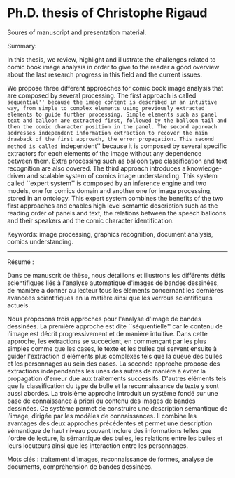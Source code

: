 Ph.D. thesis of Christophe Rigaud
================

Soures of manuscript and presentation material.

Summary:

In this thesis, we review, highlight and illustrate the challenges related to comic book image analysis in order to give to the reader a good overview about the last research progress in this field and the current issues.

We propose three different approaches for comic book image analysis that are composed by several processing.
The first approach is called ``sequential'' because the image content is described in an intuitive way, from simple to complex elements using previously extracted elements to guide further processing.
Simple elements such as panel text and balloon are extracted first, followed by the balloon tail and then the comic character position in the panel.
The second approach addresses independent information extraction to recover the main drawback of the first approach, the error propagation.
This second method is called ``independent'' because it is composed by several specific extractors for each elements of the image without any dependence between them.
Extra processing such as balloon type classification and text recognition are also covered.
The third approach introduces a knowledge-driven and scalable system of comics image understanding.
This system called ``expert system'' is composed by an inference engine and two models, one for comics domain and another one for image processing, stored in an ontology.
This expert system combines the benefits of the two first approaches and enables high level semantic description such as the reading order of panels and text, the relations between the speech balloons and their speakers and the comic character identification.

Keywords: image processing, graphics recognition, document analysis, comics understanding.

-------------------------------------------------

Résumé :

Dans ce manuscrit de thèse, nous détaillons et illustrons les différents défis scientifiques liés à l'analyse automatique d'images de bandes dessinées, de manière à donner au lecteur tous les éléments concernant les dernières avancées scientifiques en la matière ainsi que les verrous scientifiques actuels.

Nous proposons trois approches pour l'analyse d'image de bandes dessinées.
La première approche est dite ``séquentielle'' car le contenu de l'image est décrit progressivement et de manière intuitive.
Dans cette approche, les extractions se succèdent, en commençant par les plus simples comme que les cases, le texte et les bulles qui servent ensuite à guider l'extraction d'éléments plus complexes tels que la queue des bulles et les personnages au sein des cases.
La seconde approche propose des extractions indépendantes les unes des autres de manière à éviter la propagation d'erreur due aux traitements successifs.
D'autres éléments tels que la classification du type de bulle et la reconnaissance de texte y sont aussi abordés.
La troisième approche introduit un système fondé sur une base de connaissance à priori du contenu des images de bandes dessinées.
Ce système permet de construire une description sémantique de l'image, dirigée par les modèles de connaissances.
Il combine les avantages des deux approches précédentes et permet une description sémantique de haut niveau pouvant inclure des informations telles que l'ordre de lecture, la sémantique des bulles, les relations entre les bulles et leurs locuteurs ainsi que les interaction entre les personnages.


Mots clés : traitement d'images, reconnaissance de formes, analyse de documents, compréhension de bandes dessinées.
